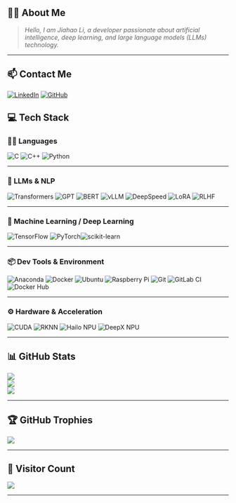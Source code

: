 ## 🧑‍💻 About Me

> *Hello, I am Jiahao Li, a developer passionate about artificial intelligence, deep learning, and large language models (LLMs) technology.*

---

## 📫 Contact Me

[![LinkedIn](https://img.shields.io/badge/LinkedIn-%230077B5.svg?style=for-the-badge&logo=linkedin&logoColor=white)](https://www.linkedin.com/in/jiahaoli-china/) [![GitHub](https://img.shields.io/badge/GitHub-%2312100E.svg?style=for-the-badge&logo=github&logoColor=white)](https://github.com/LJ-Hao)


## 💻 Tech Stack

### 🧑‍💻 Languages
![C](https://img.shields.io/badge/c-%2300599C.svg?style=for-the-badge&logo=c&logoColor=white) ![C++](https://img.shields.io/badge/c++-%2300599C.svg?style=for-the-badge&logo=c%2B%2B&logoColor=white) ![Python](https://img.shields.io/badge/python-3670A0?style=for-the-badge&logo=python&logoColor=ffdd54)

---

### 🤖 LLMs & NLP
![Transformers](https://img.shields.io/badge/HuggingFace%20Transformers-%23FFD21F.svg?style=for-the-badge&logo=huggingface&logoColor=black)  ![GPT](https://img.shields.io/badge/GPT-%236136EC.svg?style=for-the-badge&logo=OpenAI&logoColor=white)  ![BERT](https://img.shields.io/badge/BERT-%23006aff.svg?style=for-the-badge&logoColor=white)  ![vLLM](https://img.shields.io/badge/vLLM-%23007ACC.svg?style=for-the-badge&logoColor=white)  ![DeepSpeed](https://img.shields.io/badge/DeepSpeed-%2317282D.svg?style=for-the-badge&logo=nvidia&logoColor=white)  ![LoRA](https://img.shields.io/badge/LoRA-%23F59E0B.svg?style=for-the-badge&logoColor=white)  ![RLHF](https://img.shields.io/badge/RLHF-%23EF4444.svg?style=for-the-badge&logoColor=white)

---

### 🧠 Machine Learning / Deep Learning
![TensorFlow](https://img.shields.io/badge/TensorFlow-%23FF6F00.svg?style=for-the-badge&logo=TensorFlow&logoColor=white)  ![PyTorch](https://img.shields.io/badge/PyTorch-%23EE4C2C.svg?style=for-the-badge&logo=PyTorch&logoColor=white)![scikit-learn](https://img.shields.io/badge/scikit--learn-%23F7931E.svg?style=for-the-badge&logo=scikit-learn&logoColor=white)  

---


### 📦 Dev Tools & Environment
![Anaconda](https://img.shields.io/badge/Anaconda-%2344A833.svg?style=for-the-badge&logo=anaconda&logoColor=white) ![Docker](https://img.shields.io/badge/docker-%232496ED.svg?style=for-the-badge&logo=docker&logoColor=white)  ![Ubuntu](https://img.shields.io/badge/Ubuntu-%23E95420.svg?style=for-the-badge&logo=Ubuntu&logoColor=white)  ![Raspberry Pi](https://img.shields.io/badge/Raspberry%20Pi-C51A4A?style=for-the-badge&logo=Raspberry-Pi&logoColor=white) ![Git](https://img.shields.io/badge/Git-F05032?style=for-the-badge&logo=git&logoColor=white)  ![GitLab CI](https://img.shields.io/badge/GitLab%20CI-FC6D26?style=for-the-badge&logo=gitlab&logoColor=white)  ![Docker Hub](https://img.shields.io/badge/Docker%20Hub-2496ED.svg?style=for-the-badge&logo=docker&logoColor=white)

---

### ⚙️ Hardware & Acceleration
![CUDA](https://img.shields.io/badge/CUDA-76B900?style=for-the-badge&logo=nvidia-cuda&logoColor=white) ![RKNN](https://img.shields.io/badge/RKNN-%23007ACC.svg?style=for-the-badge&logo=rocketchat&logoColor=white) ![Hailo NPU](https://img.shields.io/badge/Hailo%20NPU-%231A237E.svg?style=for-the-badge&logo=hailo&logoColor=white) ![DeepX NPU](https://img.shields.io/badge/DeepX%20NPU-%232196F3.svg?style=for-the-badge&logo=googlecloud&logoColor=white)

---

## 📊 GitHub Stats

![](https://github-readme-stats.vercel.app/api?username=LJ-Hao&theme=ayu-mirage&hide_border=false&include_all_commits=true&count_private=false)  
![](https://github-readme-streak-stats.herokuapp.com/?user=LJ-Hao&theme=ayu-mirage&hide_border=false)  
![](https://github-readme-stats.vercel.app/api/top-langs/?username=LJ-Hao&theme=ayu-mirage&hide_border=false&include_all_commits=true&count_private=false&layout=compact)

---

## 🏆 GitHub Trophies

![](https://github-trophies.vercel.app/?username=LJ-Hao&theme=radical&no-frame=false&no-bg=false&margin-w=4)

---

## 🔢 Visitor Count

[![](https://visitcount.itsvg.in/api?id=LJ-Hao&icon=5&color=4)](https://visitcount.itsvg.in)

---
